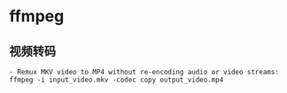 # ffmpeg


## 视频转码

```shell
- Remux MKV video to MP4 without re-encoding audio or video streams:
ffmpeg -i input_video.mkv -codec copy output_video.mp4
```